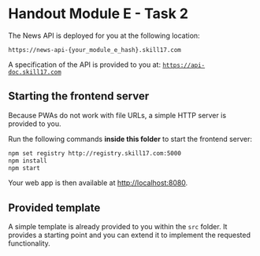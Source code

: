 # Handout Module E - Task 2

The News API is deployed for you at the following location:

`https://news-api-{your_module_e_hash}.skill17.com`

A specification of the API is provided to you at:
[`https://api-doc.skill17.com`](https://api-doc.skill17.com)

## Starting the frontend server

Because PWAs do not work with file URLs, a simple HTTP server is provided to you.

Run the following commands **inside this folder** to start the frontend server:
```bash
npm set registry http://registry.skill17.com:5000
npm install
npm start
```

Your web app is then available at [http://localhost:8080](http://localhost:8080).

## Provided template

A simple template is already provided to you within the `src` folder.
It provides a starting point and you can extend it to implement the requested functionality.

